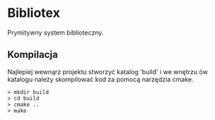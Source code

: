 # Bibliotex

Prymitywny system biblioteczny.

## Kompilacja

Najlepiej wewnąrz projektu stworzyć katalog 'build' i we wnętrzu ów katalogu należy skompilować kod za pomocą narzędzia cmake.

    > mkdir build
    > cd build
    > cmake ..
    > make
